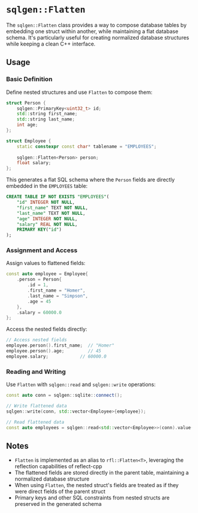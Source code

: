 # `sqlgen::Flatten`

The `sqlgen::Flatten` class provides a way to compose database tables by embedding one struct within another, while maintaining a flat database schema. It's particularly useful for creating normalized database structures while keeping a clean C++ interface.

## Usage

### Basic Definition

Define nested structures and use `Flatten` to compose them:

```cpp
struct Person {
    sqlgen::PrimaryKey<uint32_t> id;
    std::string first_name;
    std::string last_name;
    int age;
};

struct Employee {
    static constexpr const char* tablename = "EMPLOYEES";
    
    sqlgen::Flatten<Person> person;
    float salary;
};
```

This generates a flat SQL schema where the `Person` fields are directly embedded in the `EMPLOYEES` table:

```sql
CREATE TABLE IF NOT EXISTS "EMPLOYEES"(
    "id" INTEGER NOT NULL,
    "first_name" TEXT NOT NULL,
    "last_name" TEXT NOT NULL,
    "age" INTEGER NOT NULL,
    "salary" REAL NOT NULL,
    PRIMARY KEY("id")
);
```

### Assignment and Access

Assign values to flattened fields:

```cpp
const auto employee = Employee{
    .person = Person{
        .id = 1,
        .first_name = "Homer",
        .last_name = "Simpson",
        .age = 45
    },
    .salary = 60000.0
};
```

Access the nested fields directly:

```cpp
// Access nested fields
employee.person().first_name;  // "Homer"
employee.person().age;         // 45
employee.salary;            // 60000.0
```

### Reading and Writing

Use `Flatten` with `sqlgen::read` and `sqlgen::write` operations:

```cpp
const auto conn = sqlgen::sqlite::connect();

// Write flattened data
sqlgen::write(conn, std::vector<Employee>{employee});

// Read flattened data
const auto employees = sqlgen::read<std::vector<Employee>>(conn).value();
```

## Notes

- `Flatten` is implemented as an alias to `rfl::Flatten<T>`, leveraging the reflection capabilities of reflect-cpp
- The flattened fields are stored directly in the parent table, maintaining a normalized database structure
- When using `Flatten`, the nested struct's fields are treated as if they were direct fields of the parent struct
- Primary keys and other SQL constraints from nested structs are preserved in the generated schema
